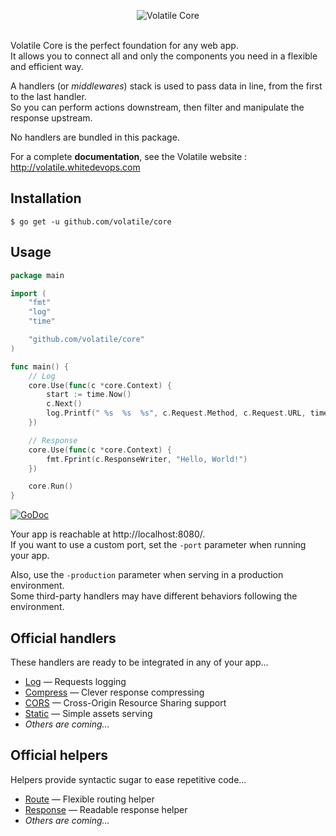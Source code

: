 <p align="center"><img src="http://volatile.whitedevops.com/images/repositories/core/logo.png" alt="Volatile Core" title="Volatile Core"><br><br></p>

Volatile Core is the perfect foundation for any web app.  
It allows you to connect all and only the components you need in a flexible and efficient way.

A handlers (or *middlewares*) stack is used to pass data in line, from the first to the last handler.  
So you can perform actions downstream, then filter and manipulate the response upstream.

No handlers are bundled in this package.

For a complete **documentation**, see the Volatile website : http://volatile.whitedevops.com

## Installation

```Shell
$ go get -u github.com/volatile/core
```

## Usage

```Go
package main

import (
	"fmt"
	"log"
	"time"

	"github.com/volatile/core"
)

func main() {
	// Log
	core.Use(func(c *core.Context) {
		start := time.Now()
		c.Next()
		log.Printf(" %s  %s  %s", c.Request.Method, c.Request.URL, time.Since(start))
	})

	// Response
	core.Use(func(c *core.Context) {
		fmt.Fprint(c.ResponseWriter, "Hello, World!")
	})

	core.Run()
}
```

[![GoDoc](https://godoc.org/github.com/volatile/core?status.svg)](https://godoc.org/github.com/volatile/core)

Your app is reachable at http://localhost:8080/.  
If you want to use a custom port, set the `-port` parameter when running your app.

Also, use the `-production` parameter when serving in a production environment.  
Some third-party handlers may have different behaviors following the environment.

## Official handlers

These handlers are ready to be integrated in any of your app…

- [Log](https://github.com/volatile/log) — Requests logging
- [Compress](https://github.com/volatile/compress) — Clever response compressing
- [CORS](https://github.com/volatile/cors) — Cross-Origin Resource Sharing support
- [Static](https://github.com/volatile/static) — Simple assets serving
- *Others are coming…*

## Official helpers

Helpers provide syntactic sugar to ease repetitive code…

- [Route](https://github.com/volatile/route) — Flexible routing helper
- [Response](https://github.com/volatile/response) — Readable response helper
- *Others are coming…*
